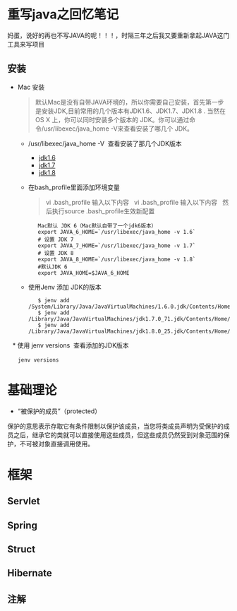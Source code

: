 # 重写java之回忆笔记
 
 妈蛋，说好的再也不写JAVA的呢！！！，时隔三年之后我又要重新拿起JAVA这门工具来写项目
 
## 安装 
 
 * Mac 安装

    > 默认Mac是没有自带JAVA环境的，所以你需要自己安装，首先第一步是安装JDK,目前常用的几个版本有JDK1.6、JDK1.7、JDK1.8 .
    > 当然在 OS X 上，你可以同时安装多个版本的 JDK。你可以通过命令/usr/libexec/java_home -V来查看安装了哪几个 JDK。
   
    * /usr/libexec/java_home -V  查看安装了那几个JDK版本

       * [jdk1.6](https://support.apple.com/kb/DL1572?locale=zh_CN)
       * [jdk1.7](http://www.oracle.com/technetwork/cn/java/javase/downloads/jdk7-downloads-1880260.html)
       * [jdk1.8](http://www.oracle.com/technetwork/java/javase/downloads/jdk8-downloads-2133151.html)

    * 在bash_profile里面添加环境变量

       > vi .bash_profile 输入以下内容  
       > vi .bash_profile 输入以下内容  
       > 然后执行source .bash_profile生效新配置  

       ```
          Mac默认 JDK 6（Mac默认自带了一个jdk6版本）  
          export JAVA_6_HOME=`/usr/libexec/java_home -v 1.6`  
          # 设置 JDK 7  
          export JAVA_7_HOME=`/usr/libexec/java_home -v 1.7`  
          # 设置 JDK 8  
          export JAVA_8_HOME=`/usr/libexec/java_home -v 1.8`  
          #默认JDK 6  
          export JAVA_HOME=$JAVA_6_HOME  
       ```

    * 使用Jenv 添加 JDK的版本

       ```
          $ jenv add /System/Library/Java/JavaVirtualMachines/1.6.0.jdk/Contents/Home/
          $ jenv add /Library/Java/JavaVirtualMachines/jdk1.7.0_71.jdk/Contents/Home/
          $ jenv add /Library/Java/JavaVirtualMachines/jdk1.8.0_25.jdk/Contents/Home/
       ```

    * 使用 jenv versions  查看添加的JDK版本
    
       ```
          jenv versions
       ```


# 基础理论

   * “被保护的成员”（protected）
   
  保护的意思表示存取它有条件限制以保护该成员，当您将类成员声明为受保护的成员之后，继承它的类就可以直接使用这些成员，但这些成员仍然受到对象范围的保护，不可被对象直接调用使用。
  
  
  
# 框架 

## Servlet

## Spring

## Struct

## Hibernate

## 注解
  
  
